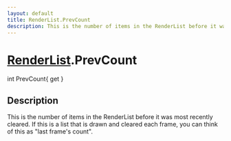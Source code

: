 ```yaml
---
layout: default
title: RenderList.PrevCount
description: This is the number of items in the RenderList before it was most recently cleared. If this is a list that is drawn and cleared each frame, you can think of this as "last frame's count".
---
```

# [RenderList]({{site.url}}/Pages/StereoKit/RenderList.html).PrevCount

<div class='signature' markdown='1'>
int PrevCount{ get }
</div>

## Description
This is the number of items in the RenderList before it
was most recently cleared. If this is a list that is drawn and
cleared each frame, you can think of this as "last frame's count".

